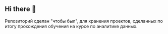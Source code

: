 ## Hi there 👋

Репозиторий сделан "чтобы был", для хранения проектов, сделанных по итогу прохождения обучения на курсе по аналитике данных.

<!--
**val-asoskova/val-asoskova** is a ✨ _special_ ✨ repository because its `README.md` (this file) appears on your GitHub profile.

Here are some ideas to get you started:

- 🔭 I’m currently working on ...
- 🌱 I’m currently learning ...
- 👯 I’m looking to collaborate on ...
- 🤔 I’m looking for help with ...
- 💬 Ask me about ...
- 📫 How to reach me: ...
- 😄 Pronouns: ...
- ⚡ Fun fact: ...
-->
